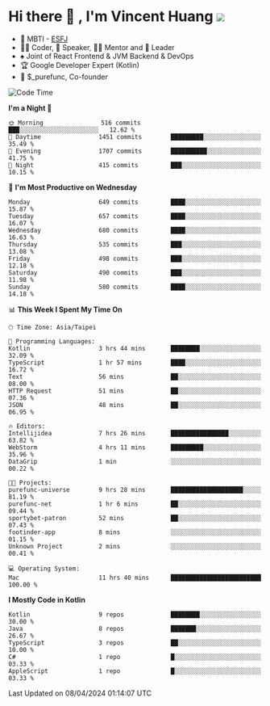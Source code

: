 # Hi there 👋 , I'm Vincent Huang ![](https://komarev.com/ghpvc/?username=Jian-Min-Huang)
- 👀 MBTI - [ESFJ](https://www.16personalities.com/esfj-personality)
- 👨‍💻 Coder, 🎤 Speaker, 👨‍🏫 Mentor and 🚀 Leader
- ♠️ Joint of React Frontend & JVM Backend & DevOps
- 🏆 Google Developer Expert (Kotlin)
- 💼 $_purefunc, Co-founder

<!--START_SECTION:waka-->
![Code Time](http://img.shields.io/badge/Code%20Time-3%2C593%20hrs%2056%20mins-blue)

**I'm a Night 🦉** 

```text
🌞 Morning                516 commits         ███░░░░░░░░░░░░░░░░░░░░░░   12.62 % 
🌆 Daytime                1451 commits        █████████░░░░░░░░░░░░░░░░   35.49 % 
🌃 Evening                1707 commits        ██████████░░░░░░░░░░░░░░░   41.75 % 
🌙 Night                  415 commits         ███░░░░░░░░░░░░░░░░░░░░░░   10.15 % 
```
📅 **I'm Most Productive on Wednesday** 

```text
Monday                   649 commits         ████░░░░░░░░░░░░░░░░░░░░░   15.87 % 
Tuesday                  657 commits         ████░░░░░░░░░░░░░░░░░░░░░   16.07 % 
Wednesday                680 commits         ████░░░░░░░░░░░░░░░░░░░░░   16.63 % 
Thursday                 535 commits         ███░░░░░░░░░░░░░░░░░░░░░░   13.08 % 
Friday                   498 commits         ███░░░░░░░░░░░░░░░░░░░░░░   12.18 % 
Saturday                 490 commits         ███░░░░░░░░░░░░░░░░░░░░░░   11.98 % 
Sunday                   580 commits         ████░░░░░░░░░░░░░░░░░░░░░   14.18 % 
```


📊 **This Week I Spent My Time On** 

```text
🕑︎ Time Zone: Asia/Taipei

💬 Programming Languages: 
Kotlin                   3 hrs 44 mins       ████████░░░░░░░░░░░░░░░░░   32.09 % 
TypeScript               1 hr 57 mins        ████░░░░░░░░░░░░░░░░░░░░░   16.72 % 
Text                     56 mins             ██░░░░░░░░░░░░░░░░░░░░░░░   08.00 % 
HTTP Request             51 mins             ██░░░░░░░░░░░░░░░░░░░░░░░   07.36 % 
JSON                     48 mins             ██░░░░░░░░░░░░░░░░░░░░░░░   06.95 % 

🔥 Editors: 
Intellijidea             7 hrs 26 mins       ████████████████░░░░░░░░░   63.82 % 
WebStorm                 4 hrs 11 mins       █████████░░░░░░░░░░░░░░░░   35.96 % 
DataGrip                 1 min               ░░░░░░░░░░░░░░░░░░░░░░░░░   00.22 % 

🐱‍💻 Projects: 
purefunc-universe        9 hrs 28 mins       ████████████████████░░░░░   81.19 % 
purefunc-net             1 hr 6 mins         ██░░░░░░░░░░░░░░░░░░░░░░░   09.44 % 
sportybet-patron         52 mins             ██░░░░░░░░░░░░░░░░░░░░░░░   07.43 % 
footinder-app            8 mins              ░░░░░░░░░░░░░░░░░░░░░░░░░   01.15 % 
Unknown Project          2 mins              ░░░░░░░░░░░░░░░░░░░░░░░░░   00.41 % 

💻 Operating System: 
Mac                      11 hrs 40 mins      █████████████████████████   100.00 % 
```

**I Mostly Code in Kotlin** 

```text
Kotlin                   9 repos             ████████░░░░░░░░░░░░░░░░░   30.00 % 
Java                     8 repos             ███████░░░░░░░░░░░░░░░░░░   26.67 % 
TypeScript               3 repos             ██░░░░░░░░░░░░░░░░░░░░░░░   10.00 % 
C#                       1 repo              █░░░░░░░░░░░░░░░░░░░░░░░░   03.33 % 
AppleScript              1 repo              █░░░░░░░░░░░░░░░░░░░░░░░░   03.33 % 
```




 Last Updated on 08/04/2024 01:14:07 UTC
<!--END_SECTION:waka-->
